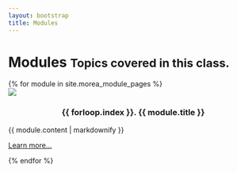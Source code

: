 ```yaml
---
layout: bootstrap
title: Modules
---
```


<div class="container">
  <h1>Modules <small>Topics covered in this class.</small></h1>
  <div class="row">
     {% for module in site.morea_module_pages %}
        <div class="col-sm-3">
          <div class="thumbnail">
            <img src="{{ module.morea_icon_url }}" class="img-circle img-responsive">
            <div class="caption">
              <h3 style="text-align: center">{{ forloop.index }}. {{ module.title }}</h3>
              {{ module.content | markdownify }}
              <p class="text-center"><a href="{{ module.morea_id }}" class="btn btn-primary" role="button">Learn more...</a></p>
            </div>
          </div>
        </div>
     {% endfor %}
  </div>
</div>


